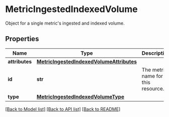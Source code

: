 # MetricIngestedIndexedVolume

Object for a single metric's ingested and indexed volume.

## Properties

| Name           | Type                                                                                  | Description                        | Notes      |
| -------------- | ------------------------------------------------------------------------------------- | ---------------------------------- | ---------- |
| **attributes** | [**MetricIngestedIndexedVolumeAttributes**](MetricIngestedIndexedVolumeAttributes.md) |                                    | [optional] |
| **id**         | **str**                                                                               | The metric name for this resource. | [optional] |
| **type**       | [**MetricIngestedIndexedVolumeType**](MetricIngestedIndexedVolumeType.md)             |                                    | [optional] |

[[Back to Model list]](README.md#documentation-for-models) [[Back to API list]](README.md#documentation-for-api-endpoints) [[Back to README]](README.md)
